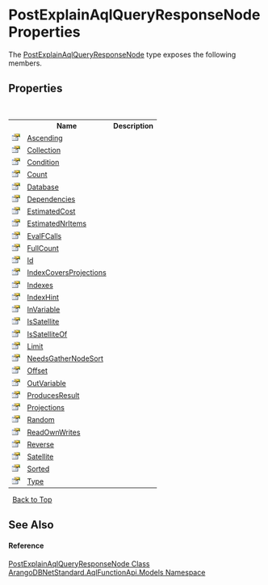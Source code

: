# PostExplainAqlQueryResponseNode Properties
 

The <a href="8ccd29c8-ace5-8e11-a90e-77eec02862c6">PostExplainAqlQueryResponseNode</a> type exposes the following members.


## Properties
&nbsp;<table><tr><th></th><th>Name</th><th>Description</th></tr><tr><td>![Public property](media/pubproperty.gif "Public property")</td><td><a href="405c36f1-734f-3d08-6aff-1d821114aa43">Ascending</a></td><td /></tr><tr><td>![Public property](media/pubproperty.gif "Public property")</td><td><a href="ee512587-5cd1-fb55-65fa-4687a5bd9257">Collection</a></td><td /></tr><tr><td>![Public property](media/pubproperty.gif "Public property")</td><td><a href="8d16f89d-343d-8237-6b8d-69abcf0662a1">Condition</a></td><td /></tr><tr><td>![Public property](media/pubproperty.gif "Public property")</td><td><a href="d14f9996-1e22-66ce-41a4-dd5779dd512c">Count</a></td><td /></tr><tr><td>![Public property](media/pubproperty.gif "Public property")</td><td><a href="275ab87c-5f49-12b3-9b5f-305938001dbd">Database</a></td><td /></tr><tr><td>![Public property](media/pubproperty.gif "Public property")</td><td><a href="d14d3964-df65-39e1-5450-fac758b58446">Dependencies</a></td><td /></tr><tr><td>![Public property](media/pubproperty.gif "Public property")</td><td><a href="98f49a10-c660-0aaf-26e9-69dc887a46f1">EstimatedCost</a></td><td /></tr><tr><td>![Public property](media/pubproperty.gif "Public property")</td><td><a href="429e9609-eef6-38d4-30a6-7d8c069f95ee">EstimatedNrItems</a></td><td /></tr><tr><td>![Public property](media/pubproperty.gif "Public property")</td><td><a href="d303624b-07c8-3e87-f25e-eb3017dd8044">EvalFCalls</a></td><td /></tr><tr><td>![Public property](media/pubproperty.gif "Public property")</td><td><a href="dc1f1d65-4e66-ce7d-ec3d-733a7e2e34a7">FullCount</a></td><td /></tr><tr><td>![Public property](media/pubproperty.gif "Public property")</td><td><a href="da83b7cb-d8fa-e43e-63cf-1c9eae1bd15d">Id</a></td><td /></tr><tr><td>![Public property](media/pubproperty.gif "Public property")</td><td><a href="4821a2ef-d4ac-283e-b130-edc6ccfd3ee3">IndexCoversProjections</a></td><td /></tr><tr><td>![Public property](media/pubproperty.gif "Public property")</td><td><a href="836f367d-e498-468d-077b-17c172c6d074">Indexes</a></td><td /></tr><tr><td>![Public property](media/pubproperty.gif "Public property")</td><td><a href="a01e0b6e-2255-a6ed-a7d5-71a5db621309">IndexHint</a></td><td /></tr><tr><td>![Public property](media/pubproperty.gif "Public property")</td><td><a href="8e9f967c-4ed7-40eb-21c8-84f6a756ab57">InVariable</a></td><td /></tr><tr><td>![Public property](media/pubproperty.gif "Public property")</td><td><a href="79612d9e-61d6-0b91-50ef-dd4b318baf55">IsSatellite</a></td><td /></tr><tr><td>![Public property](media/pubproperty.gif "Public property")</td><td><a href="2ffde7f9-fbbc-d383-0dc2-516e5065ac40">IsSatelliteOf</a></td><td /></tr><tr><td>![Public property](media/pubproperty.gif "Public property")</td><td><a href="c0b989f0-a76d-600e-a587-9e44168c57d9">Limit</a></td><td /></tr><tr><td>![Public property](media/pubproperty.gif "Public property")</td><td><a href="4fa2f6be-8f88-cbcf-7603-8a76b623e144">NeedsGatherNodeSort</a></td><td /></tr><tr><td>![Public property](media/pubproperty.gif "Public property")</td><td><a href="4ee3eb8e-9313-e128-8647-9d9f57b076bd">Offset</a></td><td /></tr><tr><td>![Public property](media/pubproperty.gif "Public property")</td><td><a href="706233e3-afa4-235d-8e32-be8be1bd3417">OutVariable</a></td><td /></tr><tr><td>![Public property](media/pubproperty.gif "Public property")</td><td><a href="1818a0e1-3b63-305e-118f-16c2ca1ca132">ProducesResult</a></td><td /></tr><tr><td>![Public property](media/pubproperty.gif "Public property")</td><td><a href="c3cbd9f2-a6f3-cf50-9a56-3c1a2a719f34">Projections</a></td><td /></tr><tr><td>![Public property](media/pubproperty.gif "Public property")</td><td><a href="36faeaf2-13bf-dc96-abb8-d55c9cbfde91">Random</a></td><td /></tr><tr><td>![Public property](media/pubproperty.gif "Public property")</td><td><a href="4177fecb-7299-e3bd-2bf5-8c4f3fea27b8">ReadOwnWrites</a></td><td /></tr><tr><td>![Public property](media/pubproperty.gif "Public property")</td><td><a href="9bf4edc7-6103-3187-4753-1e7172a61a2c">Reverse</a></td><td /></tr><tr><td>![Public property](media/pubproperty.gif "Public property")</td><td><a href="4c9aac00-60a0-62b3-7714-64007ffffb02">Satellite</a></td><td /></tr><tr><td>![Public property](media/pubproperty.gif "Public property")</td><td><a href="02252b89-adea-693e-9402-444e6946b60d">Sorted</a></td><td /></tr><tr><td>![Public property](media/pubproperty.gif "Public property")</td><td><a href="bd41f0a2-8aca-df25-c1e2-89f90a0e8c2d">Type</a></td><td /></tr></table>&nbsp;
<a href="#postexplainaqlqueryresponsenode-properties">Back to Top</a>

## See Also


#### Reference
<a href="8ccd29c8-ace5-8e11-a90e-77eec02862c6">PostExplainAqlQueryResponseNode Class</a><br /><a href="e03acbe1-782e-533e-7ffe-cd51613ed54f">ArangoDBNetStandard.AqlFunctionApi.Models Namespace</a><br />